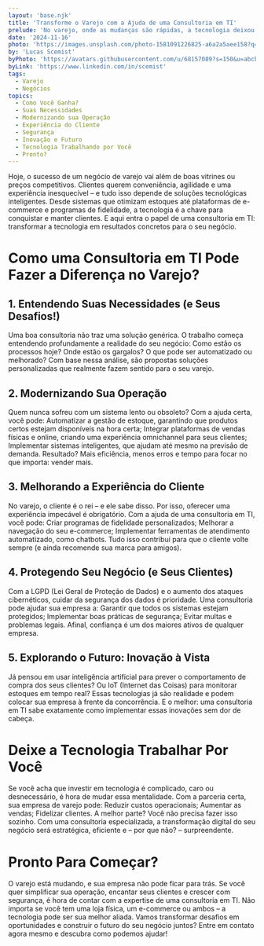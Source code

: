 ```yaml
---
layout: 'base.njk'
title: 'Transforme o Varejo com a Ajuda de uma Consultoria em TI'
prelude: 'No varejo, onde as mudanças são rápidas, a tecnologia deixou de ser suporte para ser protagonista. Mas sua empresa está aproveitando todo o potencial que a tecnologia pode oferecer? Se a resposta for "não sei" ou "ainda não", uma consultoria em TI pode ser o impulso necessário para levar seu negócio ao próximo nível.'
date: '2024-11-16'
photo: 'https://images.unsplash.com/photo-1581091226825-a6a2a5aee158?q=80&w=2070&auto=format&fit=crop&ixlib=rb-4.0.3&ixid=M3wxMjA3fDB8MHxwaG90by1wYWdlfHx8fGVufDB8fHx8fA%3D%3D'
by: 'Lucas Scemist'
byPhoto: 'https://avatars.githubusercontent.com/u/68157089?s=150&u=abcbbc919c91cf2cd6f4bc5cb11c6db02c5f8a48&v=4'
byLink: 'https://www.linkedin.com/in/scemist'
tags:
  - Varejo
  - Negócios
topics:
  - Como Você Ganha?
  - Suas Necessidades
  - Modernizando sua Operação
  - Experiência do Cliente
  - Segurança
  - Inovação e Futuro
  - Tecnologia Trabalhando por Você
  - Pronto?
---
```


Hoje, o sucesso de um negócio de varejo vai além de boas vitrines ou preços competitivos. Clientes querem conveniência, agilidade e uma experiência inesquecível – e tudo isso depende de soluções tecnológicas inteligentes. Desde sistemas que otimizam estoques até plataformas de e-commerce e programas de fidelidade, a tecnologia é a chave para conquistar e manter clientes. E aqui entra o papel de uma consultoria em TI: transformar a tecnologia em resultados concretos para o seu negócio.

# Como uma Consultoria em TI Pode Fazer a Diferença no Varejo?

##  1. Entendendo Suas Necessidades (e Seus Desafios!)

Uma boa consultoria não traz uma solução genérica. O trabalho começa entendendo profundamente a realidade do seu negócio: Como estão os processos hoje? Onde estão os gargalos? O que pode ser automatizado ou melhorado? Com base nessa análise, são propostas soluções personalizadas que realmente fazem sentido para o seu varejo.

## 2. Modernizando Sua Operação

Quem nunca sofreu com um sistema lento ou obsoleto? Com a ajuda certa, você pode: Automatizar a gestão de estoque, garantindo que produtos certos estejam disponíveis na hora certa; Integrar plataformas de vendas físicas e online, criando uma experiência omnichannel para seus clientes; Implementar sistemas inteligentes, que ajudam até mesmo na previsão de demanda. Resultado? Mais eficiência, menos erros e tempo para focar no que importa: vender mais.

## 3. Melhorando a Experiência do Cliente

No varejo, o cliente é o rei – e ele sabe disso. Por isso, oferecer uma experiência impecável é obrigatório. Com a ajuda de uma consultoria em TI, você pode: Criar programas de fidelidade personalizados; Melhorar a navegação do seu e-commerce; Implementar ferramentas de atendimento automatizado, como chatbots. Tudo isso contribui para que o cliente volte sempre (e ainda recomende sua marca para amigos).

## 4. Protegendo Seu Negócio (e Seus Clientes)

Com a LGPD (Lei Geral de Proteção de Dados) e o aumento dos ataques cibernéticos, cuidar da segurança dos dados é prioridade. Uma consultoria pode ajudar sua empresa a: Garantir que todos os sistemas estejam protegidos; Implementar boas práticas de segurança; Evitar multas e problemas legais. Afinal, confiança é um dos maiores ativos de qualquer empresa.

## 5. Explorando o Futuro: Inovação à Vista

Já pensou em usar inteligência artificial para prever o comportamento de compra dos seus clientes? Ou IoT (Internet das Coisas) para monitorar estoques em tempo real? Essas tecnologias já são realidade e podem colocar sua empresa à frente da concorrência. E o melhor: uma consultoria em TI sabe exatamente como implementar essas inovações sem dor de cabeça.

# Deixe a Tecnologia Trabalhar Por Você

Se você acha que investir em tecnologia é complicado, caro ou desnecessário, é hora de mudar essa mentalidade. Com a parceria certa, sua empresa de varejo pode: Reduzir custos operacionais; Aumentar as vendas; Fidelizar clientes. A melhor parte? Você não precisa fazer isso sozinho. Com uma consultoria especializada, a transformação digital do seu negócio será estratégica, eficiente e – por que não? – surpreendente.

# Pronto Para Começar?

O varejo está mudando, e sua empresa não pode ficar para trás. Se você quer simplificar sua operação, encantar seus clientes e crescer com segurança, é hora de contar com a expertise de uma consultoria em TI. Não importa se você tem uma loja física, um e-commerce ou ambos – a tecnologia pode ser sua melhor aliada. Vamos transformar desafios em oportunidades e construir o futuro do seu negócio juntos? Entre em contato agora mesmo e descubra como podemos ajudar!
